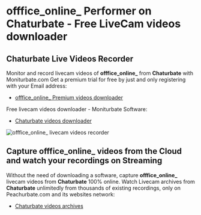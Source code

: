 # offfice_online_ Performer on Chaturbate - Free LiveCam videos downloader

## Chaturbate Live Videos Recorder

Monitor and record livecam videos of **offfice_online_** from **Chaturbate** with Moniturbate.com
Get a premium trial for free by just and only registering with your Email address:
* [offfice_online_ Premium videos downloader](https://moniturbate.com/request-demo-licence-key.html)

Free livecam videos downloader - Moniturbate Software:
* [Chaturbate videos downloader](https://moniturbate.com/moniturbate-download-software.html)

![offfice_online_ livecam videos recorder](https://peachurnet.com/templates/moniturbate-software.png)


## Capture offfice_online_ videos from the Cloud and watch your recordings on Streaming

Without the need of downloading a software, capture **offfice_online_** livecam videos from **Chaturbate** 100% online.
Watch Livecam archives from **Chaturbate** unlimitedly from thousands of existing recordings, only on Peachurbate.com and its websites network:
* [Chaturbate videos archives](https://peachurnet.com/)